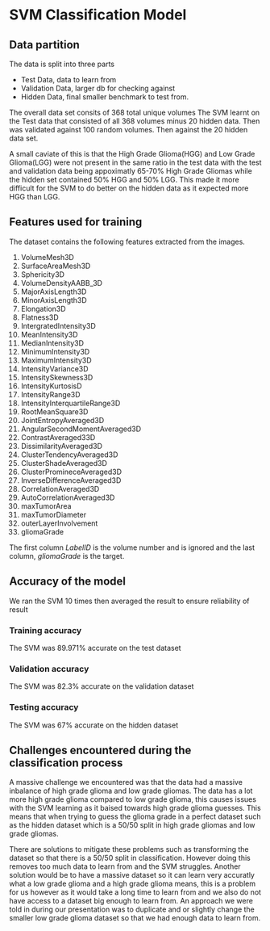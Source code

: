 # SVM Classification Model
## Data partition
The data is split into three parts
- Test Data, data to learn from
- Validation Data, larger db for checking against
- Hidden Data, final smaller benchmark to test from. 

The overall data set consits of 368 total unique volumes
The SVM learnt on the Test data that consisted of all 368 volumes minus 20 hidden data. Then was validated against 100 random volumes. Then against the 20 hidden data set.

A small caviate of this is that the High Grade Glioma(HGG) and Low Grade Glioma(LGG) were not present in the same ratio in the test data with the test and validation data being appoximatly 65-70% High Grade Gliomas while the hidden set contained 50% HGG and 50% LGG. This made it more difficult for the SVM to do better on the hidden data as it expected more HGG than LGG.

## Features used for training
The dataset contains the following features extracted from the images.
1. VolumeMesh3D
2. SurfaceAreaMesh3D
3. Sphericity3D
4. VolumeDensityAABB_3D
5. MajorAxisLength3D
6. MinorAxisLength3D
7. Elongation3D
8. Flatness3D
9. IntergratedIntensity3D
10. MeanIntensity3D
11. MedianIntensity3D
12. MinimumIntensity3D
13. MaximumIntensity3D
14. IntensityVariance3D
15. IntensitySkewness3D
16. IntensityKurtosisD
17. IntensityRange3D
18. IntensityInterquartileRange3D
19. RootMeanSquare3D
20. JointEntropyAveraged3D
21. AngularSecondMomentAveraged3D
22. ContrastAveraged33D
23. DissimilarityAveraged3D
24. ClusterTendencyAveraged3D
25. ClusterShadeAveraged3D
26. ClusterPromineceAveraged3D
27. InverseDifferenceAveraged3D
28. CorrelationAveraged3D
29. AutoCorrelationAveraged3D
30. maxTumorArea
31. maxTumorDiameter
32. outerLayerInvolvement
33. gliomaGrade

The first column *LabelID* is the volume number and is ignored and the last column, *gliomaGrade* is the target.
## Accuracy of the model
We ran the SVM 10 times then averaged the result to ensure reliability of result
### Training accuracy
The SVM was 89.971% accurate on the test dataset
### Validation accuracy
The SVM was 82.3% accurate on the validation dataset
### Testing accuracy
The SVM was 67% accurate on the hidden dataset

## Challenges encountered during the classification process
A massive challenge we encountered was that the data had a massive inbalance of high grade glioma and low grade gliomas. The data has a lot more high grade glioma compared to low grade glioma, this causes issues with the SVM learning as it baised towards high grade glioma guesses. This means that when trying to guess the glioma grade in a perfect dataset such as the hidden dataset which is a 50/50 split in high grade gliomas and low grade gliomas. 

There are solutions to mitigate these problems such as transforming the dataset so that there is a 50/50 split in classification. However doing this removes too much data to learn from and the SVM struggles. Another solution would be to have a massive dataset so it can learn very accuratly what a low grade glioma and a high grade glioma means, this is a problem for us however as it would take a long time to learn from and we also do not have access to a dataset big enough to learn from. An approach we were told in during our presentation was to duplicate and or slightly change the smaller low grade glioma dataset so that we had enough data to learn from. 